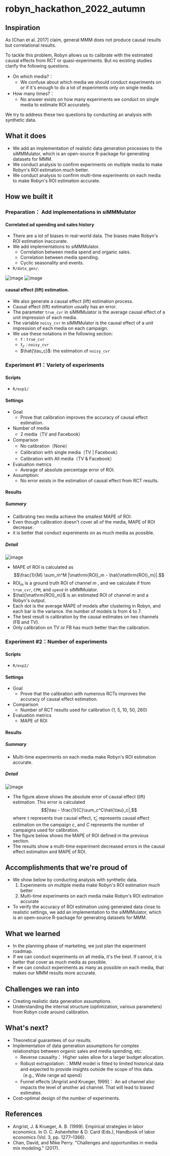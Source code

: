 # robyn_hackathon_2022_autumn

## Inspiration

As [Chan et al. 2017] claim, general MMM does not produce causal results but correlational results.

To tackle this problem, Robyn allows us to calibrate with the estimated causal effects from RCT or quasi-experiments. But no existing studies clarify the following questions.

- On which media?：
    - We confuse about which media we should conduct experiments on or if it's enough to do a lot of experiments only on single media.
- How many times?：
    - No answer exists on how many experiments we conduct on single media to estimate ROI accurately.

We try to address these two questions by conducting an analysis with synthetic data.

## What it does

- We add an implementation of realistic data generation processes to the siMMMulator, which is an open-source R-package for generating datasets for MMM.
- We conduct analysis to confirm experiments on multiple media to make Robyn's ROI estimation much better.
- We conduct analysis to confirm multi-time experiments on each media to make Robyn's ROI estimation accurate.


## How we built it

### Preparation： Add implementations in siMMMulator
#### Correlated ad spending and sales history
- There are a lot of biases in real-world data. The biases make Robyn's ROI estimation inaccurate.
- We add implementations to siMMMulator.
    - Correlation between media spend and organic sales.
    - Correlation between media spending.
    - Cyclic seasonality and events.
- `R/data_gen/`.

![image](https://user-images.githubusercontent.com/40241649/201340102-64a45ceb-7000-41dd-8ebb-36698ec68a6b.png)
![image](https://user-images.githubusercontent.com/40241649/201340149-720149e3-b795-4c85-add8-d08458885bcf.png)

#### causal effect (lift) estimation.
- We also generate a causal effect (lift) estimation process.
- Causal effect (lift) estimation usually has an error.
- The parameter `true_cvr` in siMMMulator is the average causal effect of a unit impression of each media.
- The variable `noisy_cvr` in siMMMulator is the causal effect of a unit impression of each media on each campaign.
- We use these notations in the following section:
    - $\tau$ : `true_cvr`
    - $\tau_c$  : `noisy_cvr`  
    - $\hat{\tau_c}$: the estimation of `noisy_cvr`

### Experiment #1：Variety of experiments
#### Scripts
- `R/exp1/`

#### Settings
- Goal
    - Prove that calibration improves the accuracy of causal effect estimation.
- Number of media
    - 2 media（TV and Facebook）
- Comparison
    - No calibration（None）
    - Calibration with single media（TV | Facebook）
    - Calibration with All media（TV & Facebook）
- Evaluation metrics
    - Average of absolute percentage error of ROI.
- Assumption:
    - No error exists in the estimation of causal effect from RCT results.

#### Results
##### Summary
- Calibrating two media achieve the smallest MAPE of ROI.
- Even though calibration doesn't cover all of the media, MAPE of ROI decrease.
- it is better that conduct experiments on as much media as possible.

##### Detail
![image](https://user-images.githubusercontent.com/40241649/201340234-5676808f-8de2-4d89-8fc6-c34effa4d1ce.png)
- MAPE of ROI is calculated as $$\frac{1}{M} \sum_m^M |\mathrm{ROI}_m - \hat{\mathrm{ROI}_m}|.$$
- $\mathrm{ROI}_m$ is a ground truth ROI of channel $m$ , and we calculate if from `true_cvr`, `CPM`, and `spend` in siMMMulator. 
- $\hat{\mathrm{ROI}_m}$ is an estimated ROI of channel $m$ and a Robyn's output.
- Each dot is the average MAPE of models after clustering in Robyn, and each bar is the variance. the number of models is from 4 to 7.
- The best result is calibration by the causal estimates on two channels (FB and TV).
- Only calibration on TV or FB has much better than the calibration.

### Experiment #2：Number of experiments
#### Scripts
- `R/exp2/`

#### Settings
- Goal
    - Prove that the calibration with numerous RCTs improves the accuracy of causal effect estimation.
- Comparison
    - Number of RCT results used for calibration (1, 5, 10, 50, 260)
- Evaluation metrics
    - MAPE of ROI

#### Results
##### Summary
- Multi-time experiments on each media make Robyn's ROI estimation accurate.


##### Detail
  
![image](https://user-images.githubusercontent.com/40241649/201340312-fb3c3145-4461-4316-a656-0500b6e9dbf2.png)

- The figure above shows the absolute error of causal effect (lift) estimation. This error is calculated $$|\tau - \frac{1}{C}\sum_c^C\hat{\tau}_c|,$$ where $\tau$ represents true causal effect, $\hat{\tau}_c$ represents causal effect estimation on the campaign $c$, and $C$ represents the number of campaigns used for calibration.
- The figure below shows the MAPE of ROI defined in the previous section.
- The results show a multi-time experiment decreased errors in the causal effect estimation and MAPE of ROI.


## Accomplishments that we're proud of

- We show below by conducting analysis with synthetic data.
  1. Experiments on multiple media make Robyn's ROI estimation much better
  2. Multi-time experiments on each media make Robyn's ROI estimation accurate
- To verify the accuracy of ROI estimation using generated data close to realistic settings,  we add an implementation to the siMMMulator, which is an open-source R-package for generating datasets for MMM.

## What we learned

- In the planning phase of marketing, we just plan the experiment roadmap.
- If we can conduct experiments on all media, it's the best. If cannot, it is better that cover as much media as possible.
- If we can conduct experiments as many as possible on each media, that makes our MMM results more accurate.

## Challenges we ran into

- Creating realistic data generation assumptions.
- Understanding the internal structure (optimization, various parameters) from Robyn code around calibration.

## What's next?

- Theoretical guarantees of our results.
- Implementation of data generation assumptions for complex relationships between organic sales and media spending, etc.
    - Reverse causality： Higher sales allow for a larger budget allocation.
    - Robust extrapolation:：MMM model is fitted to limited historical data and expected to provide insights outside the scope of this data. （e.g., Wide range ad spend）
    - Funnel effects [Angrist and Krueger, 1999]： An ad channel also impacts the level of another ad channel. That will lead to biased estimates.
- Cost-optimal design of the number of experiments.


## References
- Angrist, J. & Krueger, A. B. (1999). Empirical strategies in labor economics. In O. C. Ashenfelter & D. Card (Eds.), Handbook of labor economics (Vol. 3, pp. 1277–1366).
- Chan, David, and Mike Perry. "Challenges and opportunities in media mix modeling." (2017).

